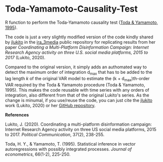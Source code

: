 # Toda-Yamamoto-Causality-Test

R function to perform the Toda-Yamamoto causality test ([Toda & Yamamoto, 1995](https://www.sciencedirect.com/science/article/abs/pii/0304407694016168)).

The code is just a very slightly modified version of the code kindly shared by [jlukito](https://github.com/jlukito) in the [ira_3media](https://github.com/jlukito/ira_3media/blob/master/final_analysis.md) public repository for replicating results from her paper *Coordinating a Multi-Platform Disinformation Campaign: Internet Research Agency activity on three U.S. social media platforms, 2015 to 2017* (Lukito, 2020). 

Compared to the original version, it simply adds an authomated way to detect the maximum order of integration d<sub>max</sub> that has to be added to the lag length *k* of the original VAR model to estimate the (k + d<sub>max</sub>)th-order VAR required by the Toda & Yamamoto procedure (Toda & Yamamoto, 1995). This makes the code reusable with time series with any orders of integration, also different from that of the original Lukito's series. As the change is minumal, if you use/reuse the code, you can just cite the [jlukito](https://github.com/jlukito) work (Lukito, 2020) or her [GitHub repository](https://github.com/jlukito/ira_3media/blob/master/final_analysis.md).

**References**

Lukito, J. (2020). Coordinating a multi-platform disinformation campaign: Internet Research Agency activity on three US social media platforms, 2015 to 2017. *Political Communication*, 37(2), 238-255.

Toda, H. Y., & Yamamoto, T. (1995). Statistical inference in vector autoregressions with possibly integrated processes. *Journal of econometrics*, 66(1-2), 225-250.
